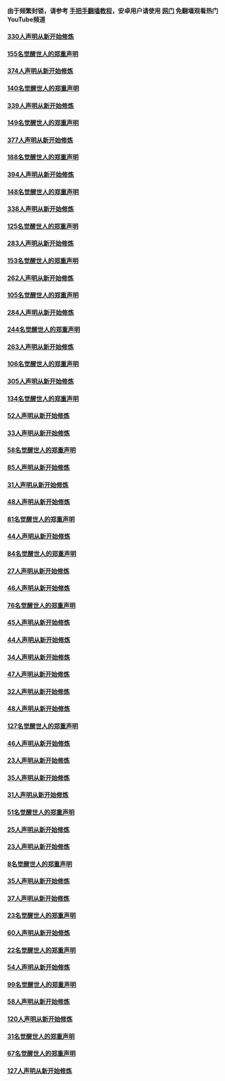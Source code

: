 #### 由于频繁封锁，请参考 [手把手翻墙教程](https://github.com/gfw-breaker/guides/wiki/)，安卓用户请使用 [网门](https://github.com/gfw-breaker/nogfw/blob/master/dl.md?t=05301000) 免翻墙观看热门YouTube频道 

#### [330人声明从新开始修炼](../pages/91/426139.md?t=05301000) 

#### [155名觉醒世人的郑重声明](../pages/91/426138.md?t=05301000) 

#### [374人声明从新开始修炼](../pages/91/425811.md?t=05301000) 

#### [140名觉醒世人的郑重声明](../pages/91/425810.md?t=05301000) 

#### [339人声明从新开始修炼](../pages/91/425690.md?t=05301000) 

#### [149名觉醒世人的郑重声明](../pages/91/425689.md?t=05301000) 

#### [377人声明从新开始修炼](../pages/91/424867.md?t=05301000) 

#### [188名觉醒世人的郑重声明](../pages/91/424866.md?t=05301000) 

#### [394人声明从新开始修炼](../pages/91/423914.md?t=05301000) 

#### [148名觉醒世人的郑重声明](../pages/91/423913.md?t=05301000) 

#### [338人声明从新开始修炼](../pages/91/423540.md?t=05301000) 

#### [125名觉醒世人的郑重声明](../pages/91/423539.md?t=05301000) 

#### [283人声明从新开始修炼](../pages/91/423296.md?t=05301000) 

#### [153名觉醒世人的郑重声明](../pages/91/423295.md?t=05301000) 

#### [262人声明从新开始修炼](../pages/91/423004.md?t=05301000) 

#### [105名觉醒世人的郑重声明](../pages/91/423003.md?t=05301000) 

#### [284人声明从新开始修炼](../pages/91/422707.md?t=05301000) 

#### [244名觉醒世人的郑重声明](../pages/91/422706.md?t=05301000) 

#### [263人声明从新开始修炼](../pages/91/422553.md?t=05301000) 

#### [106名觉醒世人的郑重声明](../pages/91/422552.md?t=05301000) 

#### [305人声明从新开始修炼](../pages/91/422153.md?t=05301000) 

#### [134名觉醒世人的郑重声明](../pages/91/422152.md?t=05301000) 

#### [52人声明从新开始修炼](../pages/91/421846.md?t=05301000) 

#### [33人声明从新开始修炼](../pages/91/421804.md?t=05301000) 

#### [58名觉醒世人的郑重声明](../pages/91/421845.md?t=05301000) 

#### [85人声明从新开始修炼](../pages/91/421769.md?t=05301000) 

#### [31人声明从新开始修炼](../pages/91/421763.md?t=05301000) 

#### [48人声明从新开始修炼](../pages/91/421605.md?t=05301000) 

#### [81名觉醒世人的郑重声明](../pages/91/421656.md?t=05301000) 

#### [44人声明从新开始修炼](../pages/91/421544.md?t=05301000) 

#### [84名觉醒世人的郑重声明](../pages/91/421543.md?t=05301000) 

#### [27人声明从新开始修炼](../pages/91/421465.md?t=05301000) 

#### [46人声明从新开始修炼](../pages/91/421454.md?t=05301000) 

#### [76名觉醒世人的郑重声明](../pages/91/421453.md?t=05301000) 

#### [45人声明从新开始修炼](../pages/91/421452.md?t=05301000) 

#### [44人声明从新开始修炼](../pages/91/421422.md?t=05301000) 

#### [34人声明从新开始修炼](../pages/91/421322.md?t=05301000) 

#### [47人声明从新开始修炼](../pages/91/421264.md?t=05301000) 

#### [32人声明从新开始修炼](../pages/91/421225.md?t=05301000) 

#### [48人声明从新开始修炼](../pages/91/421202.md?t=05301000) 

#### [127名觉醒世人的郑重声明](../pages/91/421224.md?t=05301000) 

#### [46人声明从新开始修炼](../pages/91/421203.md?t=05301000) 

#### [23人声明从新开始修炼](../pages/91/421138.md?t=05301000) 

#### [35人声明从新开始修炼](../pages/91/421122.md?t=05301000) 

#### [31人声明从新开始修炼](../pages/91/421081.md?t=05301000) 

#### [51名觉醒世人的郑重声明](../pages/91/421080.md?t=05301000) 

#### [25人声明从新开始修炼](../pages/91/421020.md?t=05301000) 

#### [23人声明从新开始修炼](../pages/91/420884.md?t=05301000) 

#### [8名觉醒世人的郑重声明](../pages/91/420883.md?t=05301000) 

#### [35人声明从新开始修炼](../pages/91/420809.md?t=05301000) 

#### [37人声明从新开始修炼](../pages/91/420766.md?t=05301000) 

#### [23名觉醒世人的郑重声明](../pages/91/420765.md?t=05301000) 

#### [60人声明从新开始修炼](../pages/91/420727.md?t=05301000) 

#### [22名觉醒世人的郑重声明](../pages/91/420726.md?t=05301000) 

#### [54人声明从新开始修炼](../pages/91/420529.md?t=05301000) 

#### [99名觉醒世人的郑重声明](../pages/91/420528.md?t=05301000) 

#### [58人声明从新开始修炼](../pages/91/420198.md?t=05301000) 

#### [120人声明从新开始修炼](../pages/91/420141.md?t=05301000) 

#### [31名觉醒世人的郑重声明](../pages/91/420197.md?t=05301000) 

#### [67名觉醒世人的郑重声明](../pages/91/420140.md?t=05301000) 

#### [127人声明从新开始修炼](../pages/91/420082.md?t=05301000) 

